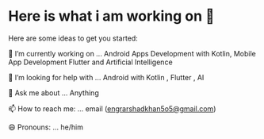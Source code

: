 # Here is what i am working on 👋

Here are some ideas to get you started:

🔭 I’m currently working on ... Android Apps Development with Kotlin, Mobile App Development Flutter and Artificial Intelligence

🤔 I’m looking for help with ... Android with Kotlin , Flutter , AI

💬 Ask me about ... Anything

📫 How to reach me: ... email (engrarshadkhan5o5@gmail.com)

😄 Pronouns: ... he/him
